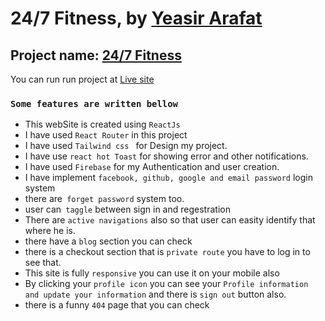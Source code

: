 # 24/7 Fitness, by [Yeasir Arafat](https://www.facebook.com/iamyeasirarafat1)
## Project name: [24/7 Fitness](https://fitness-5402c.web.app/)
You can run run project at [Live site](https://fitness-5402c.web.app/)

### `Some features are written bellow`
- This webSite is created using `ReactJs`
- I have used `React Router` in this project
- I have used `Tailwind css ` for Design  my project.
- I have use `react hot Toast` for showing error and other notifications.
- I have used `Firebase`  for my Authentication and user creation. 
- I have implement `facebook, github, google and email password` login system
- there are` forget password` system too. 
- user can` taggle` between sign in and regestration 
- There are `active navigations` also so that user can easity identify that where he is.
- there have a `blog` section you can check 
- there is a checkout section that is `private route` you have to log in to see that.
- This site is fully `responsive` you can use it on your mobile also
- By clicking your `profile icon` you can see your `Profile information and update your information` and there is `sign out` button also.
- there is a funny `404` page that you can check